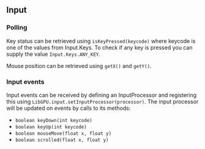## Input


### Polling
Key status can be retrieved using ```isKeyPressed(keycode)``` where keycode is one of the values from Input.Keys.
To check if any key is pressed you can supply the value ```Input.Keys.ANY_KEY```.

Mouse position can be retrieved using `getX()` and `getY()`.

### Input events

Input events can be received by defining an InputProcessor and registering this using `LibGPU.input.setInputProcessor(processor)`.
The input processor will be updated on events by calls to its methods:
- ```boolean keyDown(int keycode)```
- ```boolean keyUp(int keycode)```
- ```boolean mouseMove(float x, float y)```
- ```boolean scrolled(float x, float y)```
